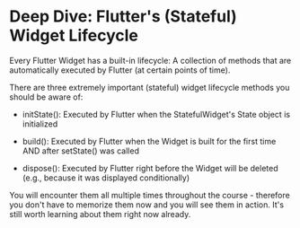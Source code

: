 # Deep Dive: Flutter's (Stateful) Widget Lifecycle
Every Flutter Widget has a built-in lifecycle: A collection of methods that are automatically executed by Flutter (at certain points of time).

There are three extremely important (stateful) widget lifecycle methods you should be aware of:

- initState(): Executed by Flutter when the StatefulWidget's State object is initialized

- build(): Executed by Flutter when the Widget is built for the first time AND after setState() was called

- dispose(): Executed by Flutter right before the Widget will be deleted (e.g., because it was displayed conditionally)

You will encounter them all multiple times throughout the course - therefore you don't have to memorize them now and you will see them in action. It's still worth learning about them right now already.